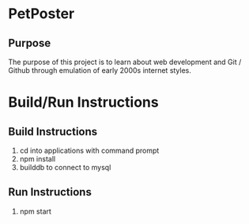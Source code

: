 # PetPoster

## Purpose

The purpose of this project is to learn about web development and Git / Github through emulation of early 2000s internet styles. 

# Build/Run Instructions

## Build Instructions
1. cd into applications with command prompt
2. npm install
3. builddb to connect to mysql

## Run Instructions
1. npm start
